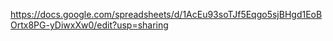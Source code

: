 https://docs.google.com/spreadsheets/d/1AcEu93soTJf5Eqgo5sjBHgd1EoBOrtx8PG-yDiwxXw0/edit?usp=sharing
